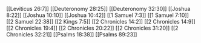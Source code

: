 [[Leviticus 26:7]]
[[Deuteronomy 28:25]]
[[Deuteronomy 32:30]]
[[Joshua 8:22]]
[[Joshua 10:10]]
[[Joshua 10:42]]
[[1 Samuel 7:3]]
[[1 Samuel 7:10]]
[[2 Samuel 22:38]]
[[2 Kings 7:5]]
[[2 Chronicles 14:2]]
[[2 Chronicles 14:9]]
[[2 Chronicles 19:4]]
[[2 Chronicles 20:22]]
[[2 Chronicles 31:20]]
[[2 Chronicles 32:21]]
[[Psalms 18:38]]
[[Psalms 89:23]]
